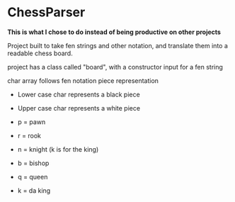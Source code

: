 # ChessParser

**This is what I chose to do instead of being productive on other projects**

Project built to take fen strings and other notation, and translate them into a readable chess board.

project has a class called "board", with a constructor input for a fen string

char array follows fen notation piece representation
- Lower case char represents a black piece
- Upper case char represents a white piece

- p = pawn
- r = rook
- n = knight (k is for the king)
- b = bishop
- q = queen
- k = da king